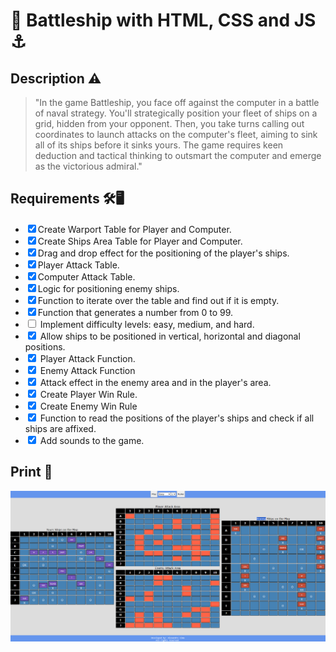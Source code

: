 # 🚢 Battleship with HTML, CSS and JS ⚓

## Description ⚠️

> "In the game Battleship, you face off against the computer in a battle of naval strategy. You'll strategically position your fleet of ships on a grid, hidden from your opponent. Then, you take turns calling out coordinates to launch attacks on the computer's fleet, aiming to sink all of its ships before it sinks yours. The game requires keen deduction and tactical thinking to outsmart the computer and emerge as the victorious admiral."

## Requirements 🛠️🖥️

- <input type="checkbox" checked>Create Warport Table for Player and Computer.
- <input type="checkbox" checked>Create Ships Area Table for Player and Computer.
- <input type="checkbox" checked>Drag and drop effect for the positioning of the player's ships.
- <input type="checkbox" checked>Player Attack Table.
- <input type="checkbox" checked>Computer Attack Table.
- <input type="checkbox" checked>Logic for positioning enemy ships.
- <input type="checkbox" checked>Function to iterate over the table and find out if it is empty.
- <input type="checkbox" checked>Function that generates a number from 0 to 99.
- <input type="checkbox" > Implement difficulty levels: easy, medium, and hard.
- <input type="checkbox" checked> Allow ships to be positioned in vertical, horizontal and diagonal positions.
- <input type="checkbox" checked> Player Attack Function.
- <input type="checkbox" checked> Enemy Attack Function
- <input type="checkbox" checked> Attack effect in the enemy area and in the player's area.
- <input type="checkbox" checked> Create Player Win Rule.
- <input type="checkbox" checked> Create Enemy Win Rule
- <input type="checkbox" checked> Function to read the positions of the player's ships and check if all ships are affixed.
- <input type="checkbox" checked> Add sounds to the game.

## Print 📸

<img src="assets/img/battleship-image.png">
